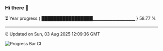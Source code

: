 ### Hi there 👋

⏳ Year progress { █████████████████▁▁▁▁▁▁▁▁▁▁▁▁▁ } 58.77 %

---

⏰ Updated on Sun, 03 Aug 2025 12:09:36 GMT

![Progress Bar CI](https://github.com/liununu/liununu/workflows/Progress%20Bar%20CI/badge.svg)
